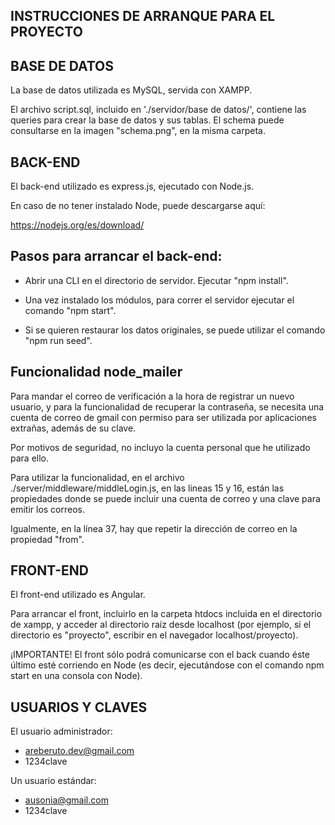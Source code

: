 INSTRUCCIONES DE ARRANQUE PARA EL PROYECTO
-------------------------------------------

BASE DE DATOS
----------

La base de datos utilizada es MySQL, servida con XAMPP.

El archivo script.sql, incluido en './servidor/base de datos/',
contiene las queries para crear la base de datos y sus tablas. El schema
puede consultarse en la imagen "schema.png", en la misma carpeta.

BACK-END
----------

El back-end utilizado es express.js, ejecutado con Node.js.

En caso de no tener instalado Node, puede descargarse aquí:

https://nodejs.org/es/download/

Pasos para arrancar el back-end:
-----

- Abrir una CLI en el directorio de servidor. Ejecutar "npm install".

- Una vez instalado los módulos, para correr el servidor ejecutar el comando "npm start".

- Si se quieren restaurar los datos originales, se puede utilizar el comando "npm run seed".

Funcionalidad node_mailer
-----

Para mandar el correo de verificación a la hora de registrar un nuevo usuario, y para
la funcionalidad de recuperar la contraseña, se necesita una cuenta de correo de gmail
con permiso para ser utilizada por aplicaciones extrañas, además de su clave.

Por motivos de seguridad, no incluyo la cuenta personal que he utilizado para ello.

Para utilizar la funcionalidad, en el archivo ./server/middleware/middleLogin.js, en las
lineas 15 y 16, están las propiedades donde se puede incluir una cuenta de correo y una
clave para emitir los correos.

Igualmente, en la línea 37, hay que repetir la dirección de correo en la propiedad "from".


FRONT-END
----------

El front-end utilizado es Angular.

Para arrancar el front, incluirlo en la carpeta htdocs incluida en el directorio de xampp,
y acceder al directorio raíz desde localhost (por ejemplo, si el directorio es "proyecto",
escribir en el navegador localhost/proyecto).

¡IMPORTANTE! El front sólo podrá comunicarse con el back cuando éste último esté corriendo en Node
(es decir, ejecutándose con el comando npm start en una consola con Node).


USUARIOS Y CLAVES
----------

El usuario administrador:
- areberuto.dev@gmail.com
- 1234clave

Un usuario estándar:
- ausonia@gmail.com
- 1234clave



